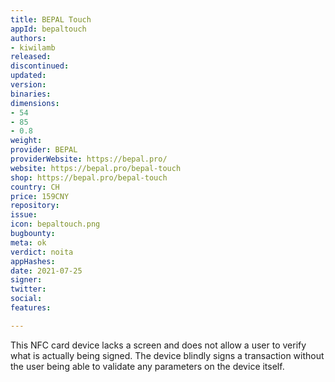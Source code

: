 ```yaml
---
title: BEPAL Touch
appId: bepaltouch
authors:
- kiwilamb
released: 
discontinued: 
updated: 
version: 
binaries: 
dimensions:
- 54
- 85
- 0.8
weight: 
provider: BEPAL
providerWebsite: https://bepal.pro/
website: https://bepal.pro/bepal-touch
shop: https://bepal.pro/bepal-touch
country: CH
price: 159CNY
repository: 
issue: 
icon: bepaltouch.png
bugbounty: 
meta: ok
verdict: noita
appHashes: 
date: 2021-07-25
signer: 
twitter: 
social: 
features: 

---
```


This NFC card device lacks a screen and does not allow a user to verify what is actually being signed. The device blindly signs a transaction without the user being able to validate any parameters on the device itself.
